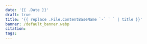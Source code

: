 ```yaml
---
date: '{{ .Date }}'
draft: true
title: '{{ replace .File.ContentBaseName `-` ` ` | title }}'
banner: /default_banner.webp
citation: 
tags:
---
```



<!-- more -->